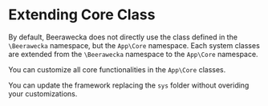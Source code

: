 # Extending Core Class

By default, Beerawecka does not directly use the class defined in 
the `\Beerawecka` namespace, but the `App\Core` namespace. Each system classes are
extended from the `\Beerawecka` namespace to the `App\Core` namespace.

You can customize all core functionalities in the `App\Core` classes.

You can update the framework replacing the `sys` folder without overiding your
customizations.
